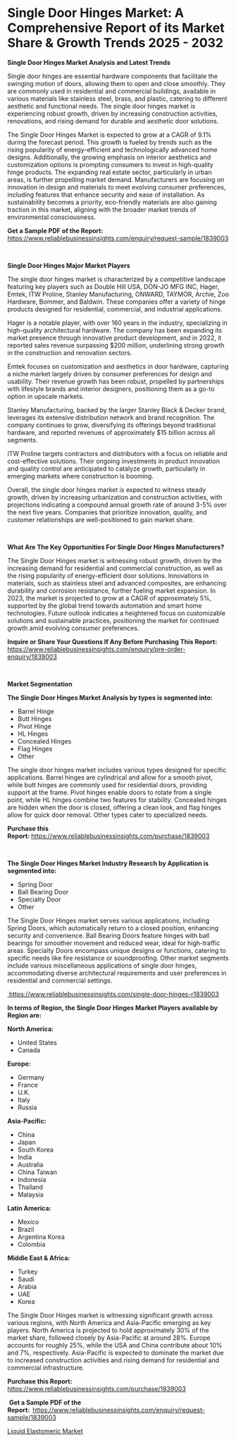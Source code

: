 <p><h1>Single Door Hinges Market: A Comprehensive Report of its Market Share & Growth Trends 2025 - 2032</h1></p><p><strong>Single Door Hinges Market Analysis and Latest Trends</strong></p>
<p><p>Single door hinges are essential hardware components that facilitate the swinging motion of doors, allowing them to open and close smoothly. They are commonly used in residential and commercial buildings, available in various materials like stainless steel, brass, and plastic, catering to different aesthetic and functional needs. The single door hinges market is experiencing robust growth, driven by increasing construction activities, renovations, and rising demand for durable and aesthetic door solutions.</p><p>The Single Door Hinges Market is expected to grow at a CAGR of 9.1% during the forecast period. This growth is fueled by trends such as the rising popularity of energy-efficient and technologically advanced home designs. Additionally, the growing emphasis on interior aesthetics and customization options is prompting consumers to invest in high-quality hinge products. The expanding real estate sector, particularly in urban areas, is further propelling market demand. Manufacturers are focusing on innovation in design and materials to meet evolving consumer preferences, including features that enhance security and ease of installation. As sustainability becomes a priority, eco-friendly materials are also gaining traction in this market, aligning with the broader market trends of environmental consciousness.</p></p>
<p><strong>Get a Sample PDF of the Report:&nbsp;</strong> <a href="https://www.reliablebusinessinsights.com/enquiry/request-sample/1839003?utm_campaign=3494&utm_medium=2&utm_source=Github&utm_content=ia&utm_term=03042025&utm_id=single-door-hinges">https://www.reliablebusinessinsights.com/enquiry/request-sample/1839003</a></p>
<p>&nbsp;</p>
<p><strong>Single Door Hinges Major Market Players</strong></p>
<p><p>The single door hinges market is characterized by a competitive landscape featuring key players such as Double Hill USA, DON-JO MFG INC, Hager, Emtek, ITW Proline, Stanley Manufacturing, ONWARD, TAYMOR, Archie, Zoo Hardware, Bommer, and Baldwin. These companies offer a variety of hinge products designed for residential, commercial, and industrial applications.</p><p>Hager is a notable player, with over 160 years in the industry, specializing in high-quality architectural hardware. The company has been expanding its market presence through innovative product development, and in 2022, it reported sales revenue surpassing $200 million, underlining strong growth in the construction and renovation sectors.</p><p>Emtek focuses on customization and aesthetics in door hardware, capturing a niche market largely driven by consumer preferences for design and usability. Their revenue growth has been robust, propelled by partnerships with lifestyle brands and interior designers, positioning them as a go-to option in upscale markets.</p><p>Stanley Manufacturing, backed by the larger Stanley Black & Decker brand, leverages its extensive distribution network and brand recognition. The company continues to grow, diversifying its offerings beyond traditional hardware, and reported revenues of approximately $15 billion across all segments.</p><p>ITW Proline targets contractors and distributors with a focus on reliable and cost-effective solutions. Their ongoing investments in product innovation and quality control are anticipated to catalyze growth, particularly in emerging markets where construction is booming.</p><p>Overall, the single door hinges market is expected to witness steady growth, driven by increasing urbanization and construction activities, with projections indicating a compound annual growth rate of around 3-5% over the next five years. Companies that prioritize innovation, quality, and customer relationships are well-positioned to gain market share.</p></p>
<p>&nbsp;</p>
<p><strong>What Are The Key Opportunities For Single Door Hinges Manufacturers?</strong></p>
<p><p>The Single Door Hinges market is witnessing robust growth, driven by the increasing demand for residential and commercial construction, as well as the rising popularity of energy-efficient door solutions. Innovations in materials, such as stainless steel and advanced composites, are enhancing durability and corrosion resistance, further fueling market expansion. In 2023, the market is projected to grow at a CAGR of approximately 5%, supported by the global trend towards automation and smart home technologies. Future outlook indicates a heightened focus on customizable solutions and sustainable practices, positioning the market for continued growth amid evolving consumer preferences.</p></p>
<p><strong>Inquire or Share Your Questions If Any Before Purchasing This Report:</strong> <a href="https://www.reliablebusinessinsights.com/enquiry/pre-order-enquiry/1839003?utm_campaign=3494&utm_medium=2&utm_source=Github&utm_content=ia&utm_term=03042025&utm_id=single-door-hinges">https://www.reliablebusinessinsights.com/enquiry/pre-order-enquiry/1839003</a></p>
<p>&nbsp;</p>
<p><strong>Market Segmentation</strong></p>
<p><strong>The Single Door Hinges Market Analysis by types is segmented into:</strong></p>
<p><ul><li>Barrel Hinge</li><li>Butt Hinges</li><li>Pivot Hinge</li><li>HL Hinges</li><li>Concealed Hinges</li><li>Flag Hinges</li><li>Other</li></ul></p>
<p><p>The single door hinges market includes various types designed for specific applications. Barrel hinges are cylindrical and allow for a smooth pivot, while butt hinges are commonly used for residential doors, providing support at the frame. Pivot hinges enable doors to rotate from a single point, while HL hinges combine two features for stability. Concealed hinges are hidden when the door is closed, offering a clean look, and flag hinges allow for quick door removal. Other types cater to specialized needs.</p></p>
<p><strong>Purchase this Report:&nbsp;</strong><a href="https://www.reliablebusinessinsights.com/purchase/1839003?utm_campaign=3494&utm_medium=2&utm_source=Github&utm_content=ia&utm_term=03042025&utm_id=single-door-hinges">https://www.reliablebusinessinsights.com/purchase/1839003</a></p>
<p>&nbsp;</p>
<p><strong>The Single Door Hinges Market Industry Research by Application is segmented into:</strong></p>
<p><ul><li>Spring Door</li><li>Ball Bearing Door</li><li>Specialty Door</li><li>Other</li></ul></p>
<p><p>The Single Door Hinges market serves various applications, including Spring Doors, which automatically return to a closed position, enhancing security and convenience. Ball Bearing Doors feature hinges with ball bearings for smoother movement and reduced wear, ideal for high-traffic areas. Specialty Doors encompass unique designs or functions, catering to specific needs like fire resistance or soundproofing. Other market segments include various miscellaneous applications of single door hinges, accommodating diverse architectural requirements and user preferences in residential and commercial settings.</p></p>
<p><a href="https://www.reliablebusinessinsights.com/single-door-hinges-r1839003?utm_campaign=3494&utm_medium=2&utm_source=Github&utm_content=ia&utm_term=03042025&utm_id=single-door-hinges">&nbsp;https://www.reliablebusinessinsights.com/single-door-hinges-r1839003</a></p>
<p><strong>In terms of Region, the Single Door Hinges Market Players available by Region are:</strong></p>
<p>
    <p> <strong> North America: </strong>
        <ul>
            <li>United States</li>
            <li>Canada</li>
        </ul>
        </p> 
    <p> <strong> Europe: </strong>
        <ul>
            <li>Germany</li>
            <li>France</li>
            <li>U.K.</li>
            <li>Italy</li>
            <li>Russia</li>
        </ul>
        </p> 
    <p> <strong> Asia-Pacific: </strong>
        <ul>
            <li>China</li>
            <li>Japan</li>
            <li>South Korea</li>
            <li>India</li>
            <li>Australia</li>
            <li>China Taiwan</li>
            <li>Indonesia</li>
            <li>Thailand</li>
            <li>Malaysia</li>
        </ul>
        </p> 
    <p> <strong> Latin America: </strong>
        <ul>
            <li>Mexico</li>
            <li>Brazil</li>
            <li>Argentina Korea</li>
            <li>Colombia</li>
        </ul>
        </p> 
    <p> <strong> Middle East & Africa: </strong>
        <ul>
            <li>Turkey</li>
            <li>Saudi</li>
            <li>Arabia</li>
            <li>UAE</li>
            <li>Korea</li>
        </ul>
    </p>
    </p>
<p><p>The Single Door Hinges market is witnessing significant growth across various regions, with North America and Asia-Pacific emerging as key players. North America is projected to hold approximately 30% of the market share, followed closely by Asia-Pacific at around 28%. Europe accounts for roughly 25%, while the USA and China contribute about 10% and 7%, respectively. Asia-Pacific is expected to dominate the market due to increased construction activities and rising demand for residential and commercial infrastructure.</p></p>
<p><strong>Purchase this Report: </strong><a href="https://www.reliablebusinessinsights.com/purchase/1839003?utm_campaign=3494&utm_medium=2&utm_source=Github&utm_content=ia&utm_term=03042025&utm_id=single-door-hinges">https://www.reliablebusinessinsights.com/purchase/1839003</a></p>
<p>&nbsp;<strong>Get a Sample PDF of the Report:&nbsp;&nbsp;</strong><a href="https://www.reliablebusinessinsights.com/enquiry/request-sample/1839003?utm_campaign=3494&utm_medium=2&utm_source=Github&utm_content=ia&utm_term=03042025&utm_id=single-door-hinges">https://www.reliablebusinessinsights.com/enquiry/request-sample/1839003</a></p>
<p><strong></strong></p>
<p><p><a href="https://github.com/lanuskarnajc/Market-Research-Report-List-1/blob/main/liquid-elastomeric-market.md?utm_campaign=3494&utm_medium=2&utm_source=Github&utm_content=ia&utm_term=03042025&utm_id=single-door-hinges">Liquid Elastomeric Market</a></p></p>